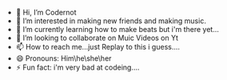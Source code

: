 - 👋 Hi, I’m Codernot
- 👀 I’m interested in making new friends and making music.
- 🌱 I’m currently learning how to make beats but i'm there yet...
- 💞️ I’m looking to collaborate on Muic Videos on Yt 
- 📫 How to reach me...just Replay to this i guess....
- 😄 Pronouns: Him\he\she\her
- ⚡ Fun fact: i'm very bad at codeing....

